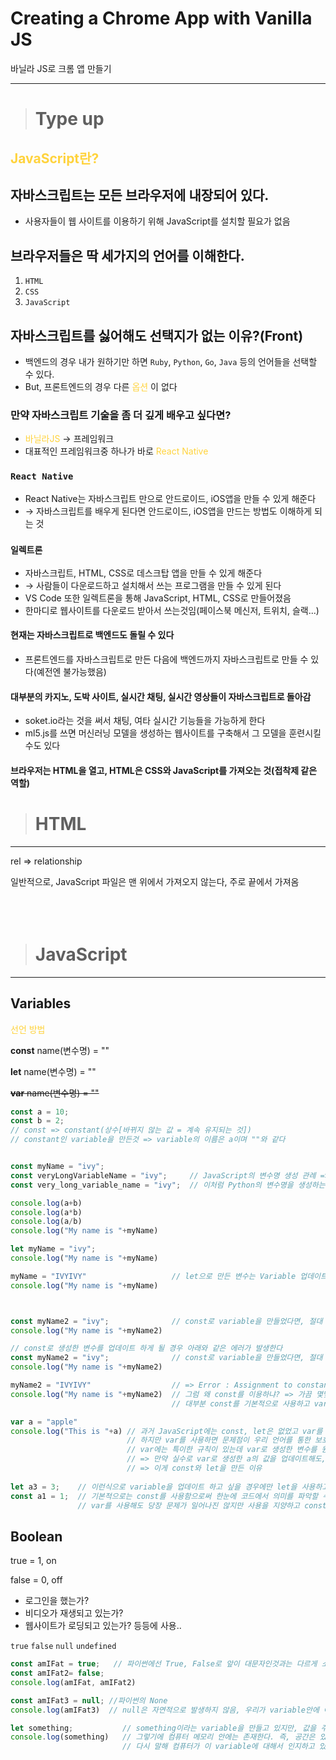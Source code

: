 # Creating a Chrome App with Vanilla JS
바닐라 JS로 크롬 앱 만들기

---
> # Type up

## <span style='color:#ffd33d'>JavaScript란?</span>


 **자바스크립트는 모든 브라우저에 내장되어 있다.**
---
- 사용자들이 웹 사이트를 이용하기 위해 JavaScript를 설치할 필요가 없음


 **브라우저들은 딱 세가지의 언어를 이해한다.**
 ---
1. `HTML`
2. `CSS`
3. `JavaScript`
 
 **자바스크립트를 싫어해도 선택지가 없는 이유?(Front)**
 ---
- 백엔드의 경우 내가 원하기만 하면 `Ruby`, `Python`, `Go`, `Java` 등의 언어들을 선택할 수 있다.
- But, 프론트엔드의 경우 다른 <span style='color:#ffd33d'>옵션</span> 이 없다

### 만약 자바스크립트 기술을 좀 더 깊게 배우고 싶다면?
- <span style='color:#ffd33d'>바닐라JS</span> &rarr; 프레임워크
- 대표적인 프레임워크중 하나가 바로 <span style='color:#ffd33d'>React Native</span>

### `React Native` 
- React Native는 자바스크립트 만으로 안드로이드, iOS앱을 만들 수 있게 해준다<br>
- &rarr; 자바스크립트를 배우게 된다면 안드로이드, iOS앱을 만드는 방법도 이해하게 되는 것

### `일렉트론`
- 자바스크립트, HTML, CSS로 데스크탑 앱을 만들 수 있게 해준다
- &rarr; 사람들이 다운로드하고 설치해서 쓰는 프로그램을 만들 수 있게 된다
- VS Code 또한 일렉트론을 통해 JavaScript, HTML, CSS로 만들어졌음 
- 한마디로 웹사이트를 다운로드 받아서 쓰는것임(페이스북 메신저, 트위치, 슬랙...)

#### 현재는 자바스크립트로 백엔드도 돌릴 수 있다
- 프론트엔드를 자바스크립트로 만든 다음에 백엔드까지 자바스크립트로 만들 수 있다(예전엔 불가능했음)

#### 대부분의 카지노, 도박 사이트, 실시간 채팅, 실시간 영상들이 자바스크립트로 돌아감
- soket.io라는 것을 써서 채팅, 여타 실시간 기능들을 가능하게 한다
- ml5.js를 쓰면 머신러닝 모델을 생성하는 웹사이트를 구축해서 그 모델을 훈련시킬 수도 있다


#### 브라우저는 HTML을 열고, HTML은 CSS와 JavaScript를 가져오는 것(접착제 같은 역할)



># HTML
---
rel => relationship

일반적으로, JavaScript 파일은 맨 위에서 가져오지 않는다, 주로 끝에서 가져옴
<br>
<br>
<br>
<br>





># JavaScript
---
## Variables
<span style='color:#ffd33d'>선언 방법</span>

**const** name(변수명) = ""

**let** name(변수명) = ""

~~**var** name(변수명) = ""~~

```JavaScript
const a = 10;               
const b = 2;               
// const => constant(상수[바뀌지 않는 값 = 계속 유지되는 것])
// constant인 variable을 만든것 => variable의 이름은 a이며 ""와 같다


const myName = "ivy";
const veryLongVariableName = "ivy";     // JavaScript의 변수명 생성 관례 => camelCase라고 부른다
const very_long_variable_name = "ivy";  // 이처럼 Python의 변수명을 생성하는 관례(snake_case)와는 조금 다르다

console.log(a+b)
console.log(a*b)
console.log(a/b)
console.log("My name is "+myName)
```

```JavaScript
let myName = "ivy";
console.log("My name is "+myName)

myName = "IVYIVY"                   // let으로 만든 변수는 Variable 업데이트가 가능하다
console.log("My name is "+myName)



const myName2 = "ivy";              // const로 variable을 만들었다면, 절대 값을 업데이트 할 수 없다
console.log("My name is "+myName2)  
```

```JavaScript
// const로 생성한 변수를 업데이트 하게 될 경우 아래와 같은 에러가 발생한다
const myName2 = "ivy";              // const로 variable을 만들었다면, 절대 값을 업데이트 할 수 없다
console.log("My name is "+myName2) 

myName2 = "IVYIVY"                  // => Error : Assignment to constant variable => constant variable에 새로운 값을 대입할 수 없다
console.log("My name is "+myName2)  // 그럼 왜 const를 이용하냐? => 가끔 몇몇 variable은 절대로 변하지 않도록 해야 할 때가 있다
                                    // 대부분 const를 기본적으로 사용하고 variable을 업데이트 하고 싶을 경우 let을 사용한다
```                                       


```JavaScript
var a = "apple"
console.log("This is "+a) // 과거 JavaScript에는 const, let은 없었고 var를 사용했다(현재도 사용 가능)
                          // 하지만 var를 사용하면 문제점이 우리 언어를 통한 보호를 받지 못하게 된다
                          // var에는 특이한 규칙이 있는데 var로 생성한 변수를 원한다면 어디서든 업데이트가 가능하다는 것
                          // => 만약 실수로 var로 생성한 a의 값을 업데이트해도, 언어가 알려주지 않음
                          // => 이게 const와 let을 만든 이유
                        
let a3 = 3;    // 이런식으로 variable을 업데이트 하고 싶을 경우에만 let을 사용하고
const a1 = 1;  // 기본적으로는 const를 사용함으로써 한눈에 코드에서 의미를 파악할 수 있다
               // var를 사용해도 당장 문제가 일어나진 않지만 사용을 지양하고 const, let을 사용하자
```


## Boolean

true = 1, on

false = 0, off

- 로그인을 했는가?
- 비디오가 재생되고 있는가?
- 웹사이트가 로딩되고 있는가? 등등에 사용..


`true` `false` `null` `undefined`

```JavaScript
const amIFat = true;   // 파이썬에선 True, False로 앞이 대문자인것과는 다르게 소문자로
const amIFat2= false;
console.log(amIFat, amIFat2)

const amIFat3 = null; //파이썬의 None
console.log(amIFat3)  // null은 자연적으로 발생하지 않음, 우리가 variable안에 어떤 것이 없다는 것을 확실히 하기 위해 쓰는 것("비어있어요"를 의도적으로 표현)

let something;           // something이라는 variable을 만들고 있지만, 값을 주고 있지 않은 것 => variable은 존재하지만, 정의되지 않은 것(undefined)
console.log(something)   // 그렇기에 컴퓨터 메모리 안에는 존재한다. 즉, 공간은 있는데, 값이 들어가지 않은 것
                         // 다시 말해 컴퓨터가 이 variable에 대해서 인지하고 있지만, 값이 없는 것

```                        